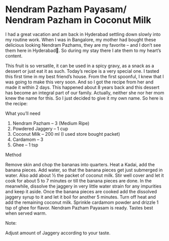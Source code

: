 #  Nendram Pazham Payasam/ Nendram Pazham in Coconut Milk

I had a great vacation and am back in Hyderabad settling down slowly into my routine work. When I was in Bangalore, my mother had bought these delicious looking Nendram Pazhams, they are my favorite – and I don’t see them here in Hyderabad. So during my stay there I ate them to my heart’s content.

This fruit is so versatile, it can be used in a spicy gravy, as a snack as a dessert or just eat it as such. Today’s recipe is a very special one. I tasted this first time in my best friend’s house. From the first spoonful, I knew that I was going to make this very soon. And so I got the recipe from her and made it within 2 days. This happened about 8 years back and this dessert has become an integral part of our family. Actually, neither she nor her mom knew the name for this. So I just decided to give it my own name. So here is the recipe:


What you’ll need

1. Nendram Pazham – 3 (Medium Ripe)
2. Powdered Jaggery – 1 cup
3. Coconut Milk – 200 ml (I used store bought packet)
4. Cardamom – 3
5. Ghee – 1 tsp

Method

Remove skin and chop the bananas into quarters. Heat a Kadai, add the banana pieces. Add water, so that the banana pieces get just submerged in water. Also add about ½ the packet of coconut milk. Stir well cover and let it cook for about 5 to 7 minutes or till the banana pieces are done.
In the meanwhile, dissolve the jaggery in very little water strain for any impurities and keep it aside. Once the banana pieces are cooked add the dissolved jaggery syrup to it and let it boil for another 5 minutes. Turn off heat and add the remaining coconut milk. Sprinkle cardamom powder and drizzle 1 tsp of ghee for flavor. Nendram Pazham Payasam is ready. Tastes best when served warm.


Note:

Adjust amount of Jaggery according to your taste.